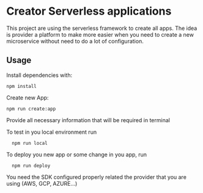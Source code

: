 # Creator Serverless applications

This project are using the serverless framework to create all apps.
The idea is provider a platform to make more easier when you need to create
a new microservice without need to do a lot of configuration.

## Usage

Install dependencies with:

```
npm install
```

Create new App:

```
npm run create:app
```

Provide all necessary information that will be required in terminal

To test in you local environment run

```
  npm run local
```

To deploy you new app or some change in you app, run

```
  npm run deploy
```

You need the SDK configured properly related the provider that you are using (AWS, GCP, AZURE...)
